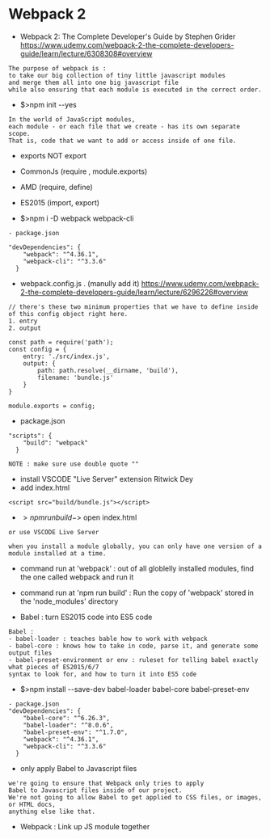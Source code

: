 # Webpack 2
- Webpack 2: The Complete Developer's Guide by Stephen Grider
https://www.udemy.com/webpack-2-the-complete-developers-guide/learn/lecture/6308308#overview
```
The purpose of webpack is :
to take our big collection of tiny little javascript modules 
and merge them all into one big javascript file 
while also ensuring that each module is executed in the correct order.
```
- $>npm init --yes

```
In the world of JavaScript modules,
each module - or each file that we create - has its own separate scope.
That is, code that we want to add or access inside of one file.
```
- exports NOT export
- CommonJs (require , module.exports)
- AMD (require, define)
- ES2015 (import, export)

- $>npm i -D webpack webpack-cli
```
- package.json

"devDependencies": {
    "webpack": "^4.36.1",
    "webpack-cli": "^3.3.6"
  }
```
- webpack.config.js . (manully add it)
https://www.udemy.com/webpack-2-the-complete-developers-guide/learn/lecture/6296226#overview

```
// there's these two minimum properties that we have to define inside of this config object right here.
1. entry
2. output 

const path = require('path');
const config = {
    entry: './src/index.js',
    output: {
        path: path.resolve(__dirname, 'build'),
        filename: 'bundle.js'
    }
}

module.exports = config;
```
- package.json
```
"scripts": {
    "build": "webpack"
  }
  
NOTE : make sure use double quote ""
```
- install VSCODE "Live Server" extension Ritwick Dey
- add index.html 
```
<script src="build/bundle.js"></script>
```
- $>npm run build
-$> open index.html
``` 
or use VSCODE Live Server
```
```
when you install a module globally, you can only have one version of a module installed at a time.
```
- command run at 'webpack' : out of all globlelly installed modules, find the one called webpack and run it
- command run at 'npm run build' : Run the copy of 'webpack' stored in the 'node_modules' directory


- Babel : turn ES2015 code into ES5 code
```
Babel : 
- babel-loader : teaches bable how to work with webpack
- babel-core : knows how to take in code, parse it, and generate some output files
- babel-preset-environment or env : ruleset for telling babel exactly what pieces of ES2015/6/7 
syntax to look for, and how to turn it into ES5 code
```
- $>npm install --save-dev babel-loader babel-core babel-preset-env
```
- package.json
"devDependencies": {
    "babel-core": "^6.26.3",
    "babel-loader": "^8.0.6",
    "babel-preset-env": "^1.7.0",
    "webpack": "^4.36.1",
    "webpack-cli": "^3.3.6"
  }
```
- only apply Babel to Javascript files 
```
we're going to ensure that Webpack only tries to apply
Babel to Javascript files inside of our project.
We're not going to allow Babel to get applied to CSS files, or images, or HTML docs,
anything else like that.
```
- Webpack : Link up JS module together


